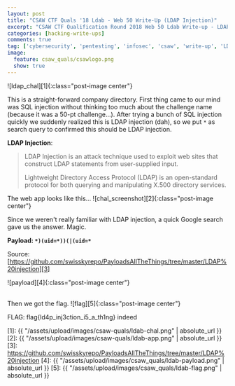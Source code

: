 ```yaml
---
layout: post
title: "CSAW CTF Quals '18 Ldab - Web 50 Write-Up (LDAP Injection)"
excerpt: "CSAW CTF Qualification Round 2018 Web 50 Ldab Write-up - LDAP Injection"
categories: [hacking-write-ups]
comments: true
tag: ['cybersecurity', 'pentesting', 'infosec', 'csaw', 'write-up', 'LDAP injection']
image:
  feature: csaw_quals/csawlogo.png
  show: true
---
```


![ldap_chal][1]{:class="post-image center"}

This is a straight-forward company directory. First thing came to our mind was SQL injection without thinking too much about the challenge name (because it was a 50-pt challenge...). After trying a bunch of SQL injection quickly we suddenly realized this is LDAP injection (dah), so we put ```*``` as search query to confirmed this should be LDAP injection.

**LDAP Injection**:
> LDAP Injection is an attack technique used to exploit web sites that construct LDAP statements from user-supplied input.
> 
> Lightweight Directory Access Protocol (LDAP) is an open-standard protocol for both querying and manipulating X.500 directory services. 

The web app looks like this...
![chal_screenshot][2]{:class="post-image center"}

Since we weren't  really familiar with LDAP injection, a quick Google search gave us the answer. Magic.

**Payload: ```*)(uid=*))(|(uid=*```**

Source: [https://github.com/swisskyrepo/PayloadsAllTheThings/tree/master/LDAP%20injection][3]

![payload][4]{:class="post-image center"}

<br>
Then we got the flag.
![flag][5]{:class="post-image center"}

FLAG: flag{ld4p_inj3ction_i5_a_th1ng} indeed


[1]: {{ "/assets/upload/images/csaw-quals/ldab-chal.png" | absolute_url }}
[2]: {{ "/assets/upload/images/csaw-quals/ldab-app.png" | absolute_url }}
[3]: https://github.com/swisskyrepo/PayloadsAllTheThings/tree/master/LDAP%20injection
[4]: {{ "/assets/upload/images/csaw_quals/ldab-payload.png" | absolute_url }}
[5]: {{ "/assets/upload/images/csaw_quals/ldab-flag.png" | absolute_url }}
